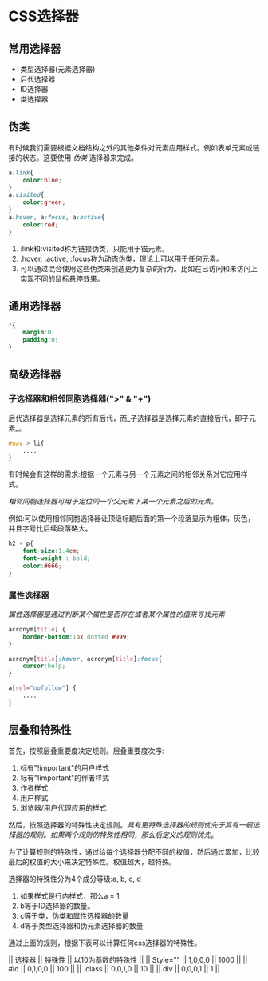 # CSS选择器
## 常用选择器
- 类型选择器(元素选择器)
- 后代选择器
- ID选择器
- 类选择器

## 伪类
有时候我们需要根据文档结构之外的其他条件对元素应用样式。例如表单元素或链接的状态。这要使用 _伪类_ 选择器来完成。

```css
a:link{
    color:blue;
}
a:visited{
    color:green;
}
a:hover, a:focus, a:active{
    color:red;
}
```

1. :link和:visited称为链接伪类，只能用于锚元素。
2. :hover, :active, :focus称为动态伪类，理论上可以用于任何元素。
3. 可以通过混合使用这些伪类来创造更为复杂的行为。比如在已访问和未访问上实现不同的鼠标悬停效果。

## 通用选择器

```css
*{
    margin:0;
    padding:0;
}
```

## 高级选择器
### 子选择器和相邻同胞选择器(">" & "+")
后代选择器是选择元素的所有后代，而_子选择器是选择元素的直接后代，即子元素_。

```css
#nav > li{
    ....
}
```

有时候会有这样的需求:根据一个元素与另一个元素之间的相邻关系对它应用样式。

_相邻同胞选择器可用于定位同一个父元素下某一个元素之后的元素。_

例如:可以使用相邻同胞选择器让顶级标题后面的第一个段落显示为粗体，灰色，并且字号比后续段落略大。

```css
h2 + p{
    font-size:1.4em;
    font-weight : bold;
    color:#666;
}
```

### 属性选择器
_属性选择器是通过判断某个属性是否存在或者某个属性的值来寻找元素_

```css
acronym[title] {
    border-bottom:1px dotted #999;
}

acronym[title]:hover, acronym[title]:focus{
    cursor:help;
}

a[rel="nofollow"] {
    ....
}
```

## 层叠和特殊性
首先，按照层叠重要度决定规则。层叠重要度次序:
1. 标有"!important"的用户样式
2. 标有"!important"的作者样式
3. 作者样式
4. 用户样式
5. 浏览器/用户代理应用的样式

然后，按照选择器的特殊性决定规则。_具有更特殊选择器的规则优先于具有一般选择器的规则。如果两个规则的特殊性相同，那么后定义的规则优先_。

为了计算规则的特殊性，通过给每个选择器分配不同的权值，然后通过累加，比较最后的权值的大小来决定特殊性。权值越大，越特殊。

选择器的特殊性分为4个成分等级:a, b, c, d
1. 如果样式是行内样式，那么a = 1
2. b等于ID选择器的数量。
3. c等于类，伪类和属性选择器的数量
4. d等于类型选择器和伪元素选择器的数量

通过上面的规则，根据下表可以计算任何css选择器的特殊性。

|| 选择器      || 特殊性   || 以10为基数的特殊性 || || Style=""    || 1,0,0,0  || 1000               || || #id         || 0,1,0,0  || 100                || || .class      || 0,0,1,0  || 10                 || || div         || 0,0,0,1  || 1                  ||
